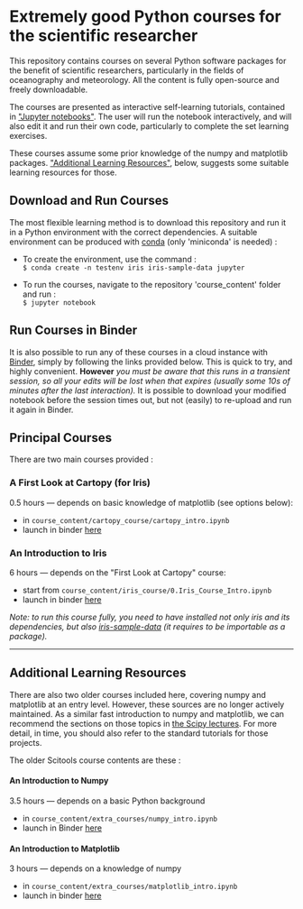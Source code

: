 Extremely good Python courses for the scientific researcher
===========================================================

This repository contains courses on several Python software packages
for the benefit of scientific researchers,
particularly in the fields of oceanography and meteorology.
All the content is fully open-source and freely downloadable.

The courses are presented as interactive self-learning tutorials,
contained in ["Jupyter notebooks"](https://jupyter.org/index.html).
The user will run the notebook interactively, and will also edit it and run
their own code, particularly to complete the set learning exercises.

These courses assume some prior knowledge of the numpy and matplotlib packages.
["Additional Learning Resources"](#prior_learning), below, suggests some
suitable learning resources for those.

## Download and Run Courses

The most flexible learning method is to download this repository and run it in a
Python environment with the correct dependencies.
A suitable environment can be produced with
[conda](https://docs.conda.io/en/latest/miniconda.html)
(only 'miniconda' is needed) :

  * To create the environment, use the command :  
    `$ conda create -n testenv iris iris-sample-data jupyter`

  * To run the courses, navigate to the repository 'course_content' folder
    and run :  
    `$ jupyter notebook`

## Run Courses in Binder

It is also possible to run any of these courses in a cloud instance
with [Binder](https://mybinder.org/),
simply by following the links provided below.
This is quick to try, and highly convenient.
**However** _you must be aware that this runs in a transient session,_
_so all your edits will be lost when that expires_
_(usually some 10s of minutes after the last interaction)._
It is possible to download your modified notebook before the session times out,
but not (easily) to re-upload and run it again in Binder.

## Principal Courses
There are two main courses provided :

### A First Look at Cartopy (for Iris)
0.5 hours &mdash; depends on basic knowledge of matplotlib
(see options below):  
  * in `course_content/cartopy_course/cartopy_intro.ipynb`
  * launch in binder [here](https://mybinder.org/v2/gh/SciTools/courses/master?filepath=course_content%2Fcartopy_course%2Fcartopy_intro.ipynb)

### An Introduction to Iris
6 hours &mdash; depends on the "First Look at Cartopy" course:  
  * start from `course_content/iris_course/0.Iris_Course_Intro.ipynb`
  * launch in binder [here](https://mybinder.org/v2/gh/SciTools/courses/master?filepath=course_content%2Firis_course%2F0.Iris_Course_Intro.ipynb)

_Note: to run this course fully, you need to have installed_
_not only iris and its dependencies,_
_but also [iris-sample-data](https://github.com/SciTools/iris-sample-data)_
_(it requires to be importable as a package)._

----

<a name="prior_learning"></a>

## Additional Learning Resources

There are also two older courses included here,
covering numpy and matplotlib at an entry level.
However, these sources are no longer actively maintained.
As a similar fast introduction to numpy and matplotlib,
we can recommend the sections on those topics
in [the Scipy lectures](http://scipy-lectures.org/index.html).
For more detail, in time, you should also refer to the standard tutorials
for those projects.

The older Scitools course contents are these :

#### An Introduction to Numpy
3.5 hours &mdash; depends on a basic Python background
  * in `course_content/extra_courses/numpy_intro.ipynb`
  * launch in Binder [here](https://mybinder.org/v2/gh/SciTools/courses/master?filepath=course_content%2Fextra_courses%2Fnumpy_intro.ipynb)

#### An Introduction to Matplotlib
3 hours &mdash; depends on a knowledge of numpy
  * in `course_content/extra_courses/matplotlib_intro.ipynb`
  * launch in binder [here](https://mybinder.org/v2/gh/SciTools/courses/master?filepath=course_content%2Fextra_courses%2Fmatplotlib_intro.ipynb)
